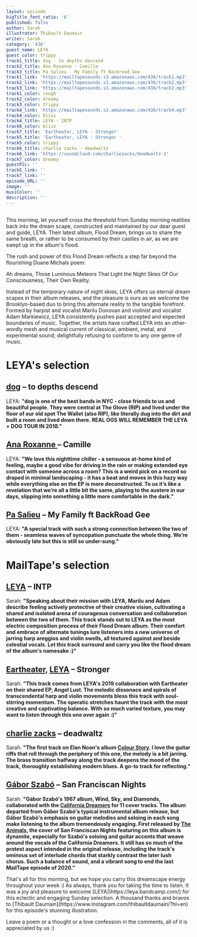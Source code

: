 ```yaml
---
layout: episode
bigTitle_font_ratio: '6'
published: false
author: Sarah
illustrator: Thibault Daumain
writer: Sarah
category: '436'
guest_name: LEYA
guest_color: trippy
track1_title: dog - to depths descend
track2_title: Ana Roxanne - Camille
track3_title: Pa Salieu - My Family ft Backroad Gee
track1_link: 'https://mailtapesounds.s3.amazonaws.com/436/track1.mp3'
track2_link: 'https://mailtapesounds.s3.amazonaws.com/436/track2.mp3'
track3_link: 'https://mailtapesounds.s3.amazonaws.com/436/track3.mp3'
track1_color: rough
track2_color: dreamy
track3_color: trippy
track4_link: 'https://mailtapesounds.s3.amazonaws.com/436/track4.mp3'
track4_color: bliss
track4_title: LEYA - INTP
track6_color: bliss
track7_title: 'Eartheater, LEYA - Stronger'
track5_title: 'Eartheater, LEYA - Stronger '
track5_color: trippy
track6_title: charlie zacks - deadwaltz
track6_link: 'https://soundcloud.com/charliezacks/deadwaltz-1'
track7_color: dreamy
guestPic: ''
track5_link: ''
track7_link: ''
episode_URL: ''
image: ''
musiColor: ''
description: ''
---
```

## 
This morning, let yourself cross the threshold from Sunday morning realities back into the dream scape, constructed and maintained by our dear guest and guide, LEYA. Their latest album, Flood Dream, brings us to share the same breath, or rather to be consumed by their castles in air, as we are swept up in the album's flood.  

The rush and power of this Flood Dream reflects a step far beyond the flourishing Duane Michals poem: 

Ah dreams,
Those Luminous Meteors
That Light the Night Skies
Of Our Consciousness, 
Their Own Reality. 

Instead of the temporary nature of night skies, LEYA offers us eternal dream scapes in their album releases, and the pleasure is ours as we welcome the Brooklyn-based duo to bring this alternate reality to the tangible forefront. Formed by harpist and vocalist Marilu Donovan and violinist and vocalist Adam Markiewicz, LEYA consistently pushes past accepted and expected boundaries of music. Together, the artists have crafted LEYA into an other-wordly mesh and musical current of classical, ambient, metal, and experimental sound; delightfully refusing to conform to any one genre of music. 

</p>

# LEYA's selection

## [dog](https://praisedog.bandcamp.com/) – to depths descend
LEYA: **"**dog is one of the best bands in NYC - close friends to us and beautiful people. They were central at The Glove (RIP) and lived under the floor of our old spot The Wallet (also RIP), like literally dug into the dirt and built a room and lived down there. REAL OGS WILL REMEMBER THE LEYA + DOG TOUR IN 2018.**"**

## [Ana Roxanne ](https://anaroxanne.bandcamp.com/album/because-of-a-flower-2) – Camille
LEYA: **"**We love this nighttime chiller - a sensuous at-home kind of feeling, maybe a good vibe for driving in the rain or making extended eye contact with someone across a room? This is a weird pick on a record so draped in minimal landscaping - it has a beat and moves in this hazy way while everything else on the EP is more deconstructed. To us it’s like a revelation that we’re all a little bit the same, playing to the austere in our days, slipping into something a little more comfortable in the dark.**"**

## [Pa Salieu](https://martelo.bandcamp.com/) – My Family ft BackRoad Gee 
LEYA: **"**A special track with such a strong connection between the two of them - seamless waves of syncopation punctuate the whole thing. We’re obviously late but this is still so under-sung.**"**

# MailTape's selection

## [LEYA](https://leya.bandcamp.com/) – INTP
Sarah: **"**Speaking about their mission with LEYA, Marilu and Adam describe feeling actively protective of their creative vision, cultivating a shared and isolated arena of courageous conversation and collaboration between the two of them. This track stands out to LEYA as the most electric composition process of their Flood Dream album. Their comfort and embrace of alternate tunings lure listeners into a new universe of jarring harp areggios and violin swells, all textured against and beside celestial vocals. Let this track surround and carry you like the flood dream of the album's namesake :)**"**

## [Eartheater](https://eartheater.bandcamp.com/), [LEYA](https://leya.bandcamp.com/) – Stronger
Sarah: **"**This track comes from LEYA's 2019 collaboration with Eartheater on their shared EP, Angel Lust. The melodic dissonace and spirals of transcendental harp and violin movements bless this track with soul-stirring momentum. The operatic stretches haunt the track with the most creative and captivating balance. With so much varied texture, you may want to listen through this one over again :)**"**

## [charlie zacks](https://elannoon.bandcamp.com/) – deadwaltz
Sarah: **"**The first track on Elan Noon's album [Colour Story](https://elannoon.bandcamp.com/). I love the guitar riffs that roll through the periphery of this one, the melody is a bit jarring. The brass transition halfway along the track deepens the mood of the track, thoroughly establishing modern blues. A go-to track for reflecting.**"**

## [Gábor Szabó](https://www.discogs.com/artist/22851-Gabor-Szabo) – San Franciscan Nights
Sarah: **"**Gábor Szabó's 1967 album, **Wind, Sky, and Diamonds**, collaborated with the [California Dreamers](http://www.themamasandthepapasofficial.com/) for 11 cover tracks. The album departed from Gábor Szabó's typical instrumental album release, but Gábor Szabó's emphasis on guitar melodies and soloing in each song make listening to the album tremendously engaging. First released by [The Animals](https://www.facebook.com/TheAnimalsMusic/), the cover of San Franciscan Nights featuring on this album is dynamite, especially for Szabó's soloing and guitar accents that weave around the vocals of the California Dreamers. It still has so much of the protest aspect intended in the original release, including the track's ominous set of interlude chords that starkly contrast the later lush chorus. Such a balance of sound, and a vibrant song to end the last MailTape episode of 2020.**"**

<p id="outroduction">That's all for this morning, but we hope you carry this dreamscape energy throughout your week :) As always, thank you for taking the time to listen. It was a joy and pleasure to welcome [LEYA](https://leya.bandcamp.com/) for this eclectic and engaging Sunday selection. A thousand thanks and bravos to [Thibault Daumain](https://www.instagram.com/thibaultdaumain/?hl=en) for this episode's stunning illustration. 
  
  Leave a poem or a thought or a love confession in the comments, all of it is appreciated by us :)
